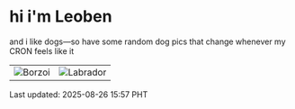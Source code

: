 # hi i'm Leoben

and i like dogs—so have some random dog pics that change whenever my CRON feels like it

|  |  |
|--------|----------|
| ![Borzoi](https://random-dog-vercel.vercel.app/api/random-borzoi?v=1756195057) | ![Labrador](https://random-dog-vercel.vercel.app/api/random-labrador?v=1756195057) |

Last updated: 2025-08-26 15:57 PHT
